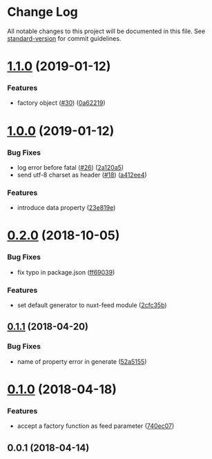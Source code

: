 # Change Log

All notable changes to this project will be documented in this file. See [standard-version](https://github.com/conventional-changelog/standard-version) for commit guidelines.

<a name="1.1.0"></a>
# [1.1.0](https://github.com/nuxt-community/feed-module/compare/v1.0.0...v1.1.0) (2019-01-12)


### Features

* factory object ([#30](https://github.com/nuxt-community/feed-module/issues/30)) ([0a62219](https://github.com/nuxt-community/feed-module/commit/0a62219))



<a name="1.0.0"></a>
# [1.0.0](https://github.com/nuxt-community/feed-module/compare/v0.2.0...v1.0.0) (2019-01-12)


### Bug Fixes

* log error before fatal ([#26](https://github.com/nuxt-community/feed-module/issues/26)) ([2a120a5](https://github.com/nuxt-community/feed-module/commit/2a120a5))
* send utf-8 charset as header ([#18](https://github.com/nuxt-community/feed-module/issues/18)) ([a412ee4](https://github.com/nuxt-community/feed-module/commit/a412ee4))


### Features

* introduce data property ([23e819e](https://github.com/nuxt-community/feed-module/commit/23e819e))



<a name="0.2.0"></a>
# [0.2.0](https://github.com/nuxt-community/feed-module/compare/v0.1.1...v0.2.0) (2018-10-05)


### Bug Fixes

* fix typo in package.json ([ff69039](https://github.com/nuxt-community/feed-module/commit/ff69039))


### Features

* set default generator to nuxt-feed module ([2cfc35b](https://github.com/nuxt-community/feed-module/commit/2cfc35b))



<a name="0.1.1"></a>
## [0.1.1](https://github.com/nuxt-community/feed-module/compare/v0.1.0...v0.1.1) (2018-04-20)


### Bug Fixes

* name of property error in generate ([52a5155](https://github.com/nuxt-community/feed-module/commit/52a5155))



<a name="0.1.0"></a>
# [0.1.0](https://github.com/nuxt-community/feed-module/compare/v0.0.1...v0.1.0) (2018-04-18)


### Features

* accept a factory function as feed parameter ([740ec07](https://github.com/nuxt-community/feed-module/commit/740ec07))



<a name="0.0.1"></a>
## 0.0.1 (2018-04-14)
